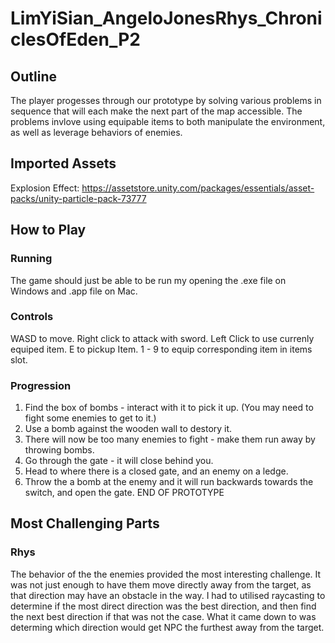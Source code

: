 # LimYiSian_AngeloJonesRhys_ChroniclesOfEden_P2

## Outline
The player progesses through our prototype by solving various problems in sequence that will each make the next part of the map accessible.
The problems invlove using equipable items to both manipulate the environment, as well as leverage behaviors of enemies.

## Imported Assets
Explosion Effect: https://assetstore.unity.com/packages/essentials/asset-packs/unity-particle-pack-73777

## How to Play
### Running
The game should just be able to be run my opening the .exe file on Windows and .app file on Mac.

### Controls
WASD to move.
Right click to attack with sword.
Left Click to use currenly equiped item.
E to pickup Item.
1 - 9 to equip corresponding item in items slot.

### Progression
1) Find the box of bombs - interact with it to pick it up. (You may need to fight some enemies to get to it.)
2) Use a bomb against the wooden wall to destory it.
3) There will now be too many enemies to fight - make them run away by throwing bombs.
4) Go through the gate - it will close behind you.
5) Head to where there is a closed gate, and an enemy on a ledge.
6) Throw the a bomb at the enemy and it will run backwards towards the switch, and open the gate.
END OF PROTOTYPE


## Most Challenging Parts
### Rhys
The behavior of the the enemies provided the most interesting challenge. It was not just enough to have them move directly away from the target, as that direction may have an obstacle in the way. I had to utilised raycasting to determine if the most direct direction was the best direction, and then find the next best direction if that was not the case. What it came down to was determing which direction would get NPC the furthest away from the target.
